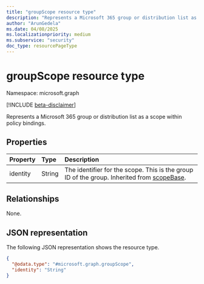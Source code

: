 ```yaml
---
title: "groupScope resource type"
description: "Represents a Microsoft 365 group or distribution list as a scope within policy bindings."
author: "ArunGedela"
ms.date: 04/08/2025
ms.localizationpriority: medium
ms.subservice: "security"
doc_type: resourcePageType
---
```


# groupScope resource type

Namespace: microsoft.graph

[!INCLUDE [beta-disclaimer](../../includes/beta-disclaimer.md)]

Represents a Microsoft 365 group or distribution list as a scope within policy bindings. 

## Properties

| Property | Type   | Description                                                                                        |
| :------- | :----- | :------------------------------------------------------------------------------------------------- |
| identity | String | The identifier for the scope. This is the group ID of the group. Inherited from [scopeBase](../resources/scopebase.md).  |

## Relationships

None.

## JSON representation

The following JSON representation shows the resource type.
<!-- {
  "blockType": "resource",
  "@odata.type": "microsoft.graph.groupScope",
  "baseType": "microsoft.graph.scopeBase",
  "openType": false
}-->
``` json
{
  "@odata.type": "#microsoft.graph.groupScope",
  "identity": "String"
}
```
